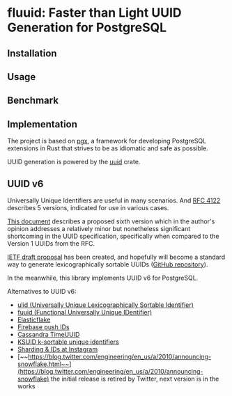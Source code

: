 # fluuid: Faster than Light UUID Generation for PostgreSQL 

## Installation

## Usage

## Benchmark

## Implementation

The project is based on [pgx](https://github.com/zombodb/pgx/), a framework for developing PostgreSQL extensions in Rust that strives to be as idiomatic and safe as possible.

UUID generation is powered by the [uuid](https://github.com/uuid-rs/uuid) crate.

## UUID v6

Universally Unique Identifiers are useful in many scenarios. And [RFC 4122](https://tools.ietf.org/html/rfc4122) describes 5 versions, indicated for use in various cases.

[This document](http://gh.peabody.io/uuidv6/) describes a proposed sixth version which in the author's opinion addresses a relatively minor but nonetheless significant shortcoming in the UUID specification, specifically when compared to the Version 1 UUIDs from the RFC.

[IETF draft proposal](https://tools.ietf.org/html/draft-peabody-dispatch-new-uuid-format) has been created, and hopefully will become a standard way to generate lexicographically sortable UUIDs ([GitHub repository](https://github.com/uuid6/uuid6-ietf-draft)).

In the meanwhile, this library implements UUID v6 for PostgreSQL.

Alternatives to UUID v6:

* [ulid (Universally Unique Lexicographically Sortable Identifier)](https://github.com/mmacedoeu/rulid.rs)
* [fuuid (Functional Universally Unique IDentifier)](https://github.com/kpdemetriou/fuuid)
* [Elasticflake](https://github.com/ppearcy/elasticflake)
* [Firebase push IDs](https://firebase.googleblog.com/2015/02/the-2120-ways-to-ensure-unique_68.html)
* [Cassandra TimeUUID](https://docs.datastax.com/en/cql-oss/3.3/cql/cql_reference/timeuuid_functions_r.html)
* [KSUID k-sortable unique identifiers](https://github.com/segmentio/ksuid)
* [Sharding & IDs at Instagram](https://instagram-engineering.com/sharding-ids-at-instagram-1cf5a71e5a5c)
* [~~https://blog.twitter.com/engineering/en_us/a/2010/announcing-snowflake.html~~](https://blog.twitter.com/engineering/en_us/a/2010/announcing-snowflake) the initial release is retired by Twitter, next version is in the works